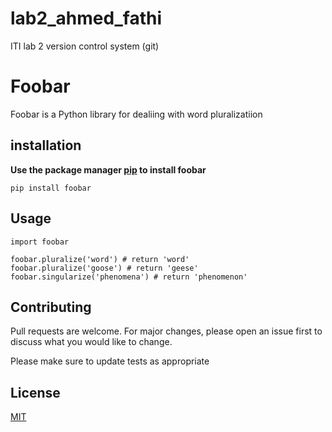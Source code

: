 # lab2_ahmed_fathi
ITI lab 2 version control system (git)

# Foobar
Foobar is a Python library for dealiing with word pluralizatiion

## installation
**Use the package manager [pip](https://pypi.org/project/pip/) to install foobar**
```
pip install foobar
```

## Usage

```
import foobar 

foobar.pluralize('word') # return 'word'
foobar.pluralize('goose') # return 'geese'
foobar.singularize('phenomena') # return 'phenomenon'
```

## Contributing
Pull requests are welcome. For major changes, please open an issue first to discuss what you would like to change.

Please make sure to update tests as appropriate

## License
[MIT](https://docs.github.com/en/github/creating-cloning-and-archiving-repositories/licensing-a-repository) 